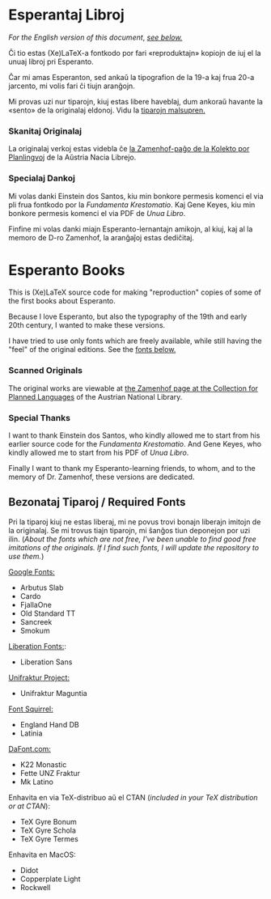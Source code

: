 # Esperantaj Libroj

_For the English version of this document_, [_see below._](#angla)

Ĉi tio estas (Xe)LaTeX-a fontkodo por fari «reproduktajn» kopiojn de iuj el la unuaj libroj pri Esperanto.

Ĉar mi amas Esperanton, sed ankaŭ la tipografion de la 19-a kaj frua 20-a jarcento, mi volis fari ĉi tiujn aranĝojn.

Mi provas uzi nur tiparojn, kiuj estas libere haveblaj, dum ankoraŭ havante la «sento» de la originalaj eldonoj.  Vidu la [tiparojn malsupren.](#tiparoj)

### Skanitaj Originalaj

La originalaj verkoj estas videbla ĉe [la Zamenhof-paĝo de la Kolekto por Planlingvoj](https://www.onb.ac.at/eo/bibliothek/sammlungen/kolekto-por-planlingvoj/digitaj-dokumentoj/ludwik-l-zamenhof) de la Aŭstria Nacia Librejo.

### Specialaj Dankoj

Mi volas danki Einstein dos Santos, kiu min bonkore permesis komenci el via pli frua fontkodo por la _Fundamenta Krestomatio_.  Kaj Gene Keyes, kiu min bonkore permesis komenci el via PDF de _Unua Libro_.

Finfine mi volas danki miajn Esperanto-lernantajn amikojn, al kiuj, kaj al la memoro de D-ro Zamenhof, la aranĝaĵoj estas dediĉitaj.

# Esperanto Books

<a name="angla"></a>

This is (Xe)LaTeX source code for making "reproduction" copies of some of the first books about Esperanto.

Because I love Esperanto, but also the typography of the 19th and early 20th century, I wanted to make these versions.

I have tried to use only fonts which are freely available, while still having the "feel" of the original editions.  See the [fonts below.](#tiparoj)

### Scanned Originals

The original works are viewable at [the Zamenhof page at the Collection for Planned Languages](https://www.onb.ac.at/eo/bibliothek/sammlungen/kolekto-por-planlingvoj/digitaj-dokumentoj/ludwik-l-zamenhof) of the Austrian National Library.

### Special Thanks

I want to thank Einstein dos Santos, who kindly allowed me to start from his earlier source code for the _Fundamenta Krestomatio_. And Gene Keyes, who kindly allowed me to start from his PDF of _Unua Libro_.

Finally I want to thank my Esperanto-learning friends, to whom, and to the memory of Dr. Zamenhof, these versions are dedicated.

<a name="tiparoj"></a>
## Bezonataj Tiparoj / Required Fonts

Pri la tiparoj kiuj ne estas liberaj, mi ne povus trovi bonajn liberajn imitojn de la originalaj.  Se mi trovus tiajn tiparojn, mi ŝanĝos tiun deponejon por uzi ilin. (_About the fonts which are not free, I've been unable to find good free imitations of the originals.  If I find such fonts, I will update the repository to use them._)

[Google Fonts:](https://fonts.google.com/)

* Arbutus Slab
* Cardo
* FjallaOne
* Old Standard TT
* Sancreek
* Smokum

[Liberation Fonts:](https://github.com/liberationfonts/liberation-fonts):

* Liberation Sans

[Unifraktur Project:](http://unifraktur.sourceforge.net/)

* Unifraktur Maguntia

[Font Squirrel:](https://www.fontsquirrel.com/)

* England Hand DB
* Latinia

[DaFont.com:](https://www.dafont.com/)

* K22 Monastic
* Fette UNZ Fraktur
* Mk Latino

Enhavita en via TeX-distribuo aŭ el CTAN (_included in your TeX distribution or at CTAN_):

* TeX Gyre Bonum
* TeX Gyre Schola
* TeX Gyre Termes

Enhavita en MacOS:

* Didot
* Copperplate Light
* Rockwell
